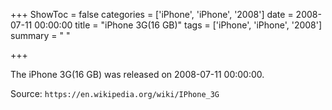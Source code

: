 +++
ShowToc = false
categories = ['iPhone', 'iPhone', '2008']
date = 2008-07-11 00:00:00
title = "iPhone 3G(16 GB)"
tags = ['iPhone', 'iPhone', '2008']
summary = " "

+++

The iPhone 3G(16 GB) was released on 2008-07-11 00:00:00.

Source: `https://en.wikipedia.org/wiki/IPhone_3G`


